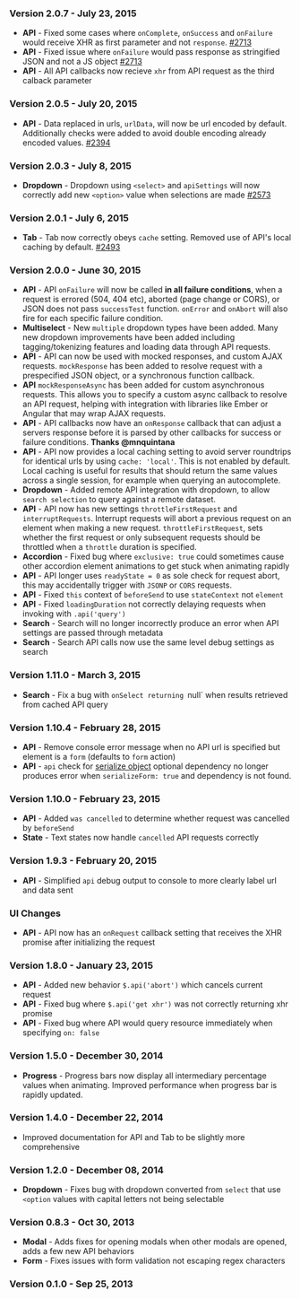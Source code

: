 ### Version 2.0.7 - July 23, 2015

- **API** - Fixed some cases where `onComplete`, `onSuccess` and `onFailure` would receive XHR as first parameter and not `response`. [#2713](https://github.com/Semantic-Org/Semantic-UI/issues/2713)
- **API** - Fixed issue where `onFailure` would pass response as stringified JSON and not a JS object [#2713](https://github.com/Semantic-Org/Semantic-UI/issues/2713)
- **API** - All API callbacks now recieve `xhr` from API request as the third calback parameter

### Version 2.0.5 - July 20, 2015

- **API** - Data replaced in urls, `urlData`, will now be url encoded by default. Additionally checks were added to avoid double encoding already encoded values. [#2394](https://github.com/Semantic-Org/Semantic-UI/issues/2394)

### Version 2.0.3 - July 8, 2015

- **Dropdown** - Dropdown using `<select>` and `apiSettings` will now correctly add new `<option>` value when selections are made [#2573](https://github.com/Semantic-Org/Semantic-UI/issues/2573)

### Version 2.0.1 - July 6, 2015

- **Tab** - Tab now correctly obeys `cache` setting. Removed use of API's local caching by default. [#2493](https://github.com/Semantic-Org/Semantic-UI/issues/2493)

### Version 2.0.0 - June 30, 2015

- **API** - API `onFailure` will now be called **in all failure conditions**, when a request is errored (504, 404 etc), aborted (page change or CORS), or JSON does not pass `successTest` function. `onError` and `onAbort` will also fire for each specific failure condition.
- **Multiselect** - New `multiple` dropdown types have been added. Many new dropdown improvements have been added including tagging/tokenizing features and loading data through API requests.
- **API** - API can now be used with mocked responses, and custom AJAX requests. `mockResponse` has been added to resolve request with a prespecified JSON object, or a synchronous function callback.
- **API** `mockResponseAsync` has been added for custom asynchronous requests. This allows you to specify a custom async callback to resolve an API request, helping with integration with libraries like Ember or Angular that may wrap AJAX requests.
- **API** - API callbacks now have an `onResponse` callback that can adjust a servers response before it is parsed by other callbacks for success or failure conditions. **Thanks @mnquintana**
- **API** - API now provides a local caching setting to avoid server roundtrips for identical urls by using `cache: 'local'`. This is not enabled by default.  Local caching is useful for results that should return the same values across a single session, for example when querying an autocomplete.
- **Dropdown** - Added remote API integration with dropdown, to allow `search selection` to query against a remote dataset.
- **API** - API now has new settings `throttleFirstRequest` and `interruptRequests`. Interrupt requests will abort a previous request on an element when making a new request. `throttleFirstRequest`, sets whether the first request or only subsequent requests should be throttled when a `throttle` duration is specified.
- **Accordion** - Fixed bug where `exclusive: true` could sometimes cause other accordion element animations to get stuck when animating rapidly
- **API** - API longer uses `readyState = 0` as sole check for request abort, this may accidentally trigger with `JSONP` or `CORS` requests.
- **API** - Fixed `this` context of `beforeSend` to use `stateContext` not `element`
- **API** - Fixed `loadingDuration` not correctly delaying requests when invoking with  `.api('query')`
- **Search** - Search will no longer incorrectly produce an error when API settings are passed through metadata
- **Search** - Search API calls now use the same level debug settings as search

### Version 1.11.0 - March 3, 2015

- **Search** - Fix a bug with `onSelect returning `null` when results retrieved from cached API query

### Version 1.10.4 - February 28, 2015

- **API** - Remove console error message when no API url is specified but element is a `form` (defaults to `form` action)
- **API** - `api` check for [serialize object](https://github.com/macek/jquery-serialize-object) optional dependency no longer produces error when `serializeForm: true` and dependency is not found.

### Version 1.10.0 - February 23, 2015

- **API** - Added `was cancelled` to determine whether request was cancelled by `beforeSend`
- **State** - Text states now handle `cancelled` API requests correctly

### Version 1.9.3 - February 20, 2015

- **API** - Simplified `api` debug output to console to more clearly label url and data sent

### UI Changes

- **API** - API now has an ``onRequest`` callback setting that receives the XHR promise after initializing the request

### Version 1.8.0 - January 23, 2015

- **API** - Added new behavior `$.api('abort')` which cancels current request
- **API** - Fixed bug where `$.api('get xhr')` was not correctly returning xhr promise
- **API** - Fixed bug where API would query resource immediately when specifying `on: false`

### Version 1.5.0 - December 30, 2014

- **Progress** - Progress bars now display all intermediary percentage values when animating. Improved performance when progress bar is rapidly updated.

### Version 1.4.0 - December 22, 2014

- Improved documentation for API and Tab to be slightly more comprehensive

### Version 1.2.0 - December 08, 2014

- **Dropdown** - Fixes bug with dropdown converted from ``select`` that use ``<option`` values with capital letters not being selectable

### Version 0.8.3 - Oct 30, 2013

- **Modal** - Adds fixes for opening modals when other modals are opened, adds a few new API behaviors
- **Form** - Fixes issues with form validation not escaping regex characters

### Version 0.1.0 - Sep 25, 2013